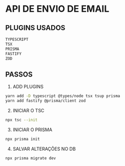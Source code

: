 # API DE ENVIO DE EMAIL

## PLUGINS USADOS
```sh
TYPESCRIPT
TSX
PRISMA
FASTIFY
ZOD
```

## PASSOS
1. ADD PLUGINS
```sh
yarn add -D typescript @types/node tsx tsup prisma
yarn add fastify @prisma/client zod
```

2. INICIAR O TSC
```sh
npx tsc --init
```

3. INICIAR O PRISMA
```sh
npx prisma init
```

4. SALVAR ALTERAÇÕES NO DB
```sh
npx prisma migrate dev
```



